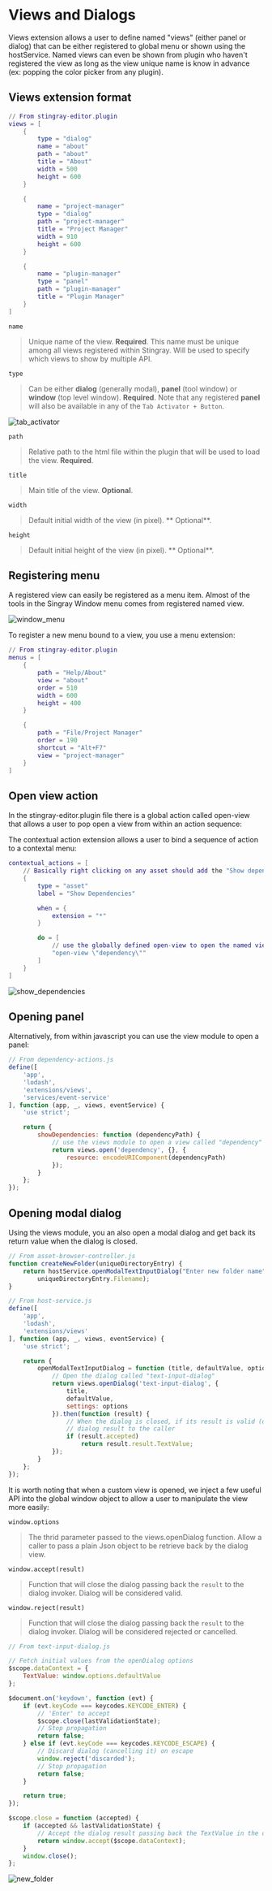 # Views and Dialogs

Views extension allows a user to define named "views" (either panel or dialog) that can be either registered to global menu or shown using the hostService. Named views can even be shown from plugin who haven't registered the view as long as the view unique name is know in advance (ex: popping the color picker from any plugin).

## Views extension format

```lua
// From stingray-editor.plugin
views = [
    {
        type = "dialog"
        name = "about"
        path = "about"
        title = "About"
        width = 500
        height = 600
    }

    {
        name = "project-manager"
        type = "dialog"
        path = "project-manager"
        title = "Project Manager"
        width = 910
        height = 600
    }

    {
        name = "plugin-manager"
        type = "panel"
        path = "plugin-manager"
        title = "Plugin Manager"
    }
]
```
`name`
 > Unique name of the view. **Required**. This name must be unique among all views registered within Stingray. Will be used to specify which views to show by multiple API.

`type`
 > Can be either **dialog** (generally modal), **panel** (tool window) or **window** (top level window). **Required**. Note that any registered **panel** will also be available in any of the `Tab Activator + Button`.

![tab_activator](../../../images/tab_activator_button.png)

`path`
 > Relative path to the html file within the plugin that will be used to load the view. **Required**.

`title`
 > Main title of the view. **Optional**.

`width`
 > Default initial width of the view (in pixel). ** Optional**.

`height`
 > Default initial height of the view (in pixel). ** Optional**.

## Registering menu

A registered view can easily be registered as a menu item. Almost of the tools in the Singray Window menu comes from registered named view.

![window_menu](../../../images/window_menu.png)

To register a new menu bound to a view, you use a menu extension:

```lua
// From stingray-editor.plugin
menus = [
    {
        path = "Help/About"
        view = "about"
        order = 510
        width = 600
        height = 400
    }

    {
        path = "File/Project Manager"
        order = 190
        shortcut = "Alt+F7"
        view = "project-manager"
    }
]
```

## Open view action
In the stingray-editor.plugin file there is a global action called open-view that allows a user to pop open a view from within an action sequence:

The contextual action extension allows a user to bind a sequence of action to a contextal menu:
```lua
contextual_actions = [
	// Basically right clicking on any asset should add the "Show dependency" to the contextual menu
    {
        type = "asset"
        label = "Show Dependencies"

        when = {
            extension = "*"
        }

        do = [
        	// use the globally defined open-view to open the named view called "dependency".
            "open-view \"dependency\""
        ]
    }
]
```

![show_dependencies](../../../images/open_dependencies.png)

## Opening panel
Alternatively, from within javascript you can use the view module to open a panel:

```javascript
// From dependency-actions.js
define([
    'app',
    'lodash',
    'extensions/views',
    'services/event-service'
], function (app, _, views, eventService) {
    'use strict';

    return {
        showDependencies: function (dependencyPath) {
        	// use the views module to open a view called "dependency" passing this view a custom resource query parameters
            return views.open('dependency', {}, {
                resource: encodeURIComponent(dependencyPath)
            });
        }
    };
});
```

## Opening modal dialog
Using the views module, you an also open a modal dialog and get back its return value when the dialog is closed.

```javascript
// From asset-browser-controller.js
function createNewFolder(uniqueDirectoryEntry) {
	return hostService.openModalTextInputDialog("Enter new folder name",
    	uniqueDirectoryEntry.Filename);
}

```

```javascript
// From host-service.js
define([
    'app',
    'lodash',
    'extensions/views'
], function (app, _, views, eventService) {
    'use strict';

    return {
        openModalTextInputDialog = function (title, defaultValue, options) {
        	// Open the dialog called "text-input-dialog"
            return views.openDialog('text-input-dialog', {
                title,
                defaultValue,
                settings: options
            }).then(function (result) {
                // When the dialog is closed, if its result is valid (dialog hasn't been canceled) returns the
                // dialog result to the caller
            	if (result.accepted)
                	return result.result.TextValue;
        	});
		}
    };
});
```

It is worth noting that when a custom view is opened, we inject a few useful API into the global window object to allow a user to manipulate the view more easily:

`window.options`
> The thrid parameter passed to the views.openDialog function. Allow a caller to pass a plain Json object to be retrieve back by the dialog view.

`window.accept(result)`
> Function that will close the dialog passing back the `result` to the dialog invoker. Dialog will be considered valid.

`window.reject(result)`
> Function that will close the dialog passing back the `result` to the dialog invoker. Dialog will be considered rejected or cancelled.

```javascript
// From text-input-dialog.js

// Fetch initial values from the openDialog options
$scope.dataContext = {
    TextValue: window.options.defaultValue
};

$document.on('keydown', function (evt) {
    if (evt.keyCode === keycodes.KEYCODE_ENTER) {
    	// 'Enter' to accept
        $scope.close(lastValidationState);
        // Stop propagation
        return false;
    } else if (evt.keyCode === keycodes.KEYCODE_ESCAPE) {
    	// Discard dialog (cancelling it) on escape
        window.reject('discarded');
        // Stop propagation
        return false;
    }

    return true;
});

$scope.close = function (accepted) {
    if (accepted && lastValidationState) {
    	// Accept the dialog result passing back the TextValue in the dataContext object
        return window.accept($scope.dataContext);
    }
    window.close();
};
```

![new_folder](../../../images/create_new_folder_dialog.png)